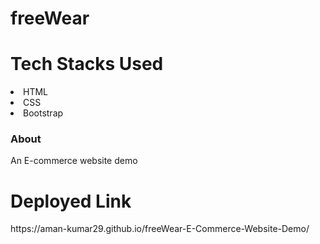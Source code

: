 # freeWear

<h1>Tech Stacks Used</h1>
<li>HTML</li>
<li>CSS</li>
<li>Bootstrap</li>
<h3>About</h3>
An E-commerce website demo 

<h1>Deployed Link</h1>
https://aman-kumar29.github.io/freeWear-E-Commerce-Website-Demo/
